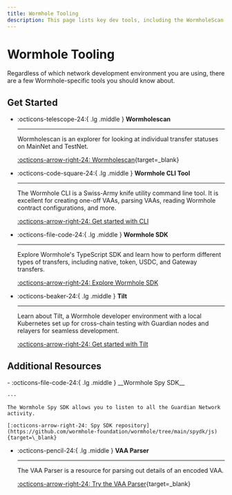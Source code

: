 ```yaml
---
title: Wormhole Tooling
description: This page lists key dev tools, including the WormholeScan Explorer, Wormhole CLI, Wormhole SDKs, and APIs for querying network data.
---
```


# Wormhole Tooling

Regardless of which network development environment you are using, there are a few Wormhole-specific tools you should know about.

## Get Started

<div class="grid cards" markdown>

-   :octicons-telescope-24:{ .lg .middle } __Wormholescan__

    ---

    Wormholescan is an explorer for looking at individual transfer statuses on MainNet and TestNet.

    [:octicons-arrow-right-24: Wormholescan](https://wormholescan.io){target=\_blank}

-   :octicons-code-square-24:{ .lg .middle } __Wormhole CLI Tool__

    ---

    The Wormhole CLI is a Swiss-Army knife utility command line tool. It is excellent for creating one-off VAAs, parsing VAAs, reading Wormhole contract configurations, and more.

    [:octicons-arrow-right-24: Get started with CLI](/build/toolkit/cli/)

-   :octicons-file-code-24:{ .lg .middle } __Wormhole SDK__

    ---

    Explore Wormhole's TypeScript SDK and learn how to perform different types of transfers, including native, token, USDC, and Gateway transfers.

    [:octicons-arrow-right-24: Explore Wormhole SDK](/build/build-apps/wormhole-sdk/)

-   :octicons-beaker-24:{ .lg .middle } __Tilt__

    ---

    Learn about Tilt, a Wormhole developer environment with a local Kubernetes set up for cross-chain testing with Guardian nodes and relayers for seamless development.

    [:octicons-arrow-right-24: Get started with Tilt](/build/toolkit/tilt/)
</div>

## Additional Resources

<div class="grid cards" markdown>
-   :octicons-file-code-24:{ .lg .middle } __Wormhole Spy SDK__

    ---

    The Wormhole Spy SDK allows you to listen to all the Guardian Network activity.
    
    [:octicons-arrow-right-24: Spy SDK repository](https://github.com/wormhole-foundation/wormhole/tree/main/spydk/js){target=\_blank}

-   :octicons-pencil-24:{ .lg .middle } __VAA Parser__

    ---

    The VAA Parser is a resource for parsing out details of an encoded VAA.

    [:octicons-arrow-right-24: Try the VAA Parser](https://vaa.dev/#/parse){target=\_blank}
</div>
